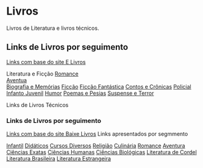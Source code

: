 # Livros
Livros de Literatura e livros técnicos.

## Links de Livros por seguimento
[Links com base do site E Livros](https://elivros.love/)

Literatura e Ficção
[Romance](https://elivros.love/categoria/romance)\
[Aventua](https://elivros.love/categoria/aventura)\
[Biografia e Memórias](https://elivros.love/categoria/biografias-e-memorias)
[Ficção](https://elivros.love/categoria/ficcao)
[Ficção Fantástica](https://elivros.love/categoria/ficcao-fantastica)
[Contos e Crônicas](https://elivros.love/categoria/contos-e-cronicas)
[Policial](https://elivros.love/categoria/policial)
[Infanto Juvenil](https://elivros.love/categoria/infanto-juvenil)
[Humor](https://elivros.love/categoria/humor)
[Poemas e Pesias](https://elivros.love/categoria/poemas-e-poesias)
[Suspense e Terror](https://elivros.love/categoria/suspense-e-terror)

Links de Livros Técnicos
[](https://elivros.love/categoria/informatica)
[](https://elivros.love/categoria/artes-e-musica)
[](https://elivros.love/categoria/administracao-e-economia)
[](https://elivros.love/categoria/direito)
[](https://elivros.love/categoria/didaticos)
[](https://elivros.love/categoria/direito)
[](https://elivros.love/categoria/concurso-publico)
[](https://elivros.love/categoria/informatica)
[](https://elivros.love/categoria/gastronoma)
[](https://elivros.love/categoria/psicologia)
[](https://elivros.love/categoria/nutricao-e-dietas)
[](https://elivros.love/categoria/saude-medicina)

### Links de Livros por seguimento
[Links com base do site Baixe Livros](https://www.baixelivros.com.br/)
Links apresentados por segmmento

[Infantil](https://www.baixelivros.com.br/literatura-infantil)
[Didáticos](https://www.baixelivros.com.br/didaticos)
[Cursos Diversos](https://www.baixelivros.com.br/biblioteca/cursos)
[Religião](https://www.baixelivros.com.br/biblioteca/religiao)
[Culinária](https://www.baixelivros.com.br/biblioteca/culinaria)
[Romance](https://www.baixelivros.com.br/biblioteca/romance)
[Aventura](https://www.baixelivros.com.br/biblioteca/aventura)
[Ciências Exatas](https://www.baixelivros.com.br/biblioteca/ciencias-exatas)
[Ciências Humanas](https://www.baixelivros.com.br/ciencias-humanas-e-sociais)
[Ciências Biológicas](https://www.baixelivros.com.br/biblioteca/biologicas-e-saude)
[Literatura de Cordel](https://www.baixelivros.com.br/biblioteca/literatura-de-cordel)
[Literatura Brasileira](https://www.baixelivros.com.br/literatura-brasileira/)
[Literatura Estrangeira](https://www.baixelivros.com.br/biblioteca/literatura-estrangeira)

